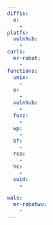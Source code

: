 ```yaml
---
diffis:
  e:
    -
platfs:
  vulnhub:
    -
curls:
  mr-robot:
    -
functions:
  unix:
    -
  e:
    -
  vulnhub:
    -
  fuzz:
    -
  wp:
    -
  bf:
    -
  rce:
    -
  hc:
    -
  suid:
    -

wals:
  mr-robotwu:
    -
---
```

